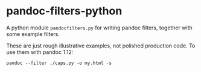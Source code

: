 pandoc-filters-python
=====================

A python module `pandocfilters.py` for writing pandoc filters, together with
some example filters.

These are just rough illustrative examples, not polished production code.
To use them with pandoc 1.12:

    pandoc --filter ./caps.py -o my.html -s

